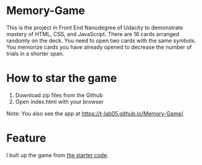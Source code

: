 # Memory-Game
  This is the project in Front End Nanodegree of Udacity to demonstrate mastery of HTML, CSS, and JavaScript.
  There are 16 cards arranged randomly on the deck. You need to open two cards with the same symbols. You memorize cards you have already opened to decrease the number of trials in a shorter span.
  
# How to star the game
 1. Download zip files from the Github
 2. Open index.html with your browser
 
 Note: You also see the app at https://t-lab05.github.io/Memory-Game/.
 
# Feature
  I bult up the game from [the starter code](https://github.com/udacity/fend-project-memory-game).   
  
  
  


